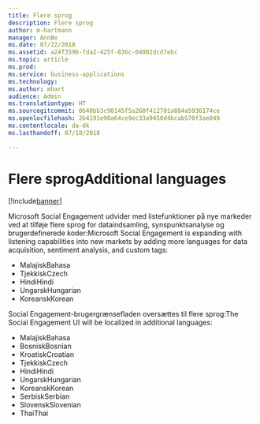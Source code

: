 ```yaml
---
title: Flere sprog
description: Flere sprog
author: m-hartmann
manager: AnnBe
ms.date: 07/22/2018
ms.assetid: a24f3596-fda2-425f-836c-04982dcd7ebc
ms.topic: article
ms.prod: 
ms.service: business-applications
ms.technology: 
ms.author: mhart
audience: Admin
ms.translationtype: HT
ms.sourcegitcommit: 0b40bb3c98145f5a260f412701a884a5936174ce
ms.openlocfilehash: 2b4191e90a64ce9ec33a9450d4bcab570f3ae849
ms.contentlocale: da-dk
ms.lasthandoff: 07/18/2018

---
```


#  <a name="additional-languages"></a><span data-ttu-id="41d7e-103">Flere sprog</span><span class="sxs-lookup"><span data-stu-id="41d7e-103">Additional languages</span></span>

[!include[banner](../../includes/banner.md)]

<span data-ttu-id="41d7e-104">Microsoft Social Engagement udvider med listefunktioner på nye markeder ved at tilføje flere sprog for dataindsamling, synspunktsanalyse og brugerdefinerede koder:</span><span class="sxs-lookup"><span data-stu-id="41d7e-104">Microsoft Social Engagement is expanding with listening capabilities into new markets by adding more languages for data acquisition, sentiment analysis, and custom tags:</span></span> 

- <span data-ttu-id="41d7e-105">Malajisk</span><span class="sxs-lookup"><span data-stu-id="41d7e-105">Bahasa</span></span>
- <span data-ttu-id="41d7e-106">Tjekkisk</span><span class="sxs-lookup"><span data-stu-id="41d7e-106">Czech</span></span>
- <span data-ttu-id="41d7e-107">Hindi</span><span class="sxs-lookup"><span data-stu-id="41d7e-107">Hindi</span></span>
- <span data-ttu-id="41d7e-108">Ungarsk</span><span class="sxs-lookup"><span data-stu-id="41d7e-108">Hungarian</span></span> 
- <span data-ttu-id="41d7e-109">Koreansk</span><span class="sxs-lookup"><span data-stu-id="41d7e-109">Korean</span></span> 

<span data-ttu-id="41d7e-110">Social Engagement-brugergrænsefladen oversættes til flere sprog:</span><span class="sxs-lookup"><span data-stu-id="41d7e-110">The Social Engagement UI will be localized in additional languages:</span></span>

- <span data-ttu-id="41d7e-111">Malajisk</span><span class="sxs-lookup"><span data-stu-id="41d7e-111">Bahasa</span></span>
- <span data-ttu-id="41d7e-112">Bosnisk</span><span class="sxs-lookup"><span data-stu-id="41d7e-112">Bosnian</span></span>
- <span data-ttu-id="41d7e-113">Kroatisk</span><span class="sxs-lookup"><span data-stu-id="41d7e-113">Croatian</span></span>
- <span data-ttu-id="41d7e-114">Tjekkisk</span><span class="sxs-lookup"><span data-stu-id="41d7e-114">Czech</span></span>
- <span data-ttu-id="41d7e-115">Hindi</span><span class="sxs-lookup"><span data-stu-id="41d7e-115">Hindi</span></span>
- <span data-ttu-id="41d7e-116">Ungarsk</span><span class="sxs-lookup"><span data-stu-id="41d7e-116">Hungarian</span></span> 
- <span data-ttu-id="41d7e-117">Koreansk</span><span class="sxs-lookup"><span data-stu-id="41d7e-117">Korean</span></span> 
- <span data-ttu-id="41d7e-118">Serbisk</span><span class="sxs-lookup"><span data-stu-id="41d7e-118">Serbian</span></span>
- <span data-ttu-id="41d7e-119">Slovensk</span><span class="sxs-lookup"><span data-stu-id="41d7e-119">Slovenian</span></span>
- <span data-ttu-id="41d7e-120">Thai</span><span class="sxs-lookup"><span data-stu-id="41d7e-120">Thai</span></span>

